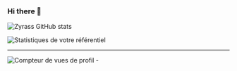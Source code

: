 ### Hi there 👋

![Zyrass GitHub stats](https://github-readme-stats.vercel.app/api?username=Zyrass&hide=contribs,prs,issues,stars&theme=dracula) 

![Statistiques de votre référentiel](https://github-readme-stats.vercel.app/api/top-langs/?username=Zyrass&theme=blue-green)

---

![Compteur de vues de profil](https://komarev.com/ghpvc/?username=Zyrass) - 



<!--
![Zyrass GitHub stats](https://github-readme-stats.vercel.app/api?username=Zyrass&hide=contribs,prs,issues,stars&theme=cobalt)
![Zyrass GitHub stats](https://github-readme-stats.vercel.app/api?username=Zyrass&hide=contribs,prs,issues,stars&theme=tokyonight) 


**Zyrass/zyrass** is a ✨ _special_ ✨ repository because its `README.md` (this file) appears on your GitHub profile.

Here are some ideas to get you started:

- 🔭 I’m currently working on ...
- 🌱 I’m currently learning ...
- 👯 I’m looking to collaborate on ...
- 🤔 I’m looking for help with ...
- 💬 Ask me about ...
- 📫 How to reach me: ...
- 😄 Pronouns: ...
- ⚡ Fun fact: ...

 ## 2. Générateur de blagues aléatoires
 ![Carte de blagues](https://readme-jokes.vercel.app/api)

 ## 3. Badge des contributeurs
 ![Statistiques de votre référentiel](https://contrib.rocks/image?repo=Tanu-N-Prabhu/Python)

## 4. Repository View Counter - HITS
 ![Hits](https://hitcounter.pythonanywhere.com/count/tag.svg?url=github.com/Zyrass/Bash-L_Store)
--> 
 
